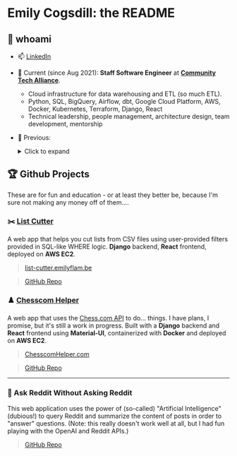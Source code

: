 # Emily Cogsdill: the README

## 💅 whoami

- 📫 [LinkedIn](https://www.linkedin.com/in/emilycogsdill/)
- 🚀 Current (since Aug 2021): **Staff Software Engineer** at **[Community Tech Alliance](https://communitytechalliance.org)**.
    - Cloud infrastructure for data warehousing and ETL (so much ETL).
    - Python, SQL, BigQuery, Airflow, dbt, Google Cloud Platform, AWS, Docker, Kubernetes, Terraform, Django, React
    - Technical leadership, people management, architecture design, team development, mentorship
- 👀 Previous:
  <details>
  <summary>Click to expand</summary>

  - 🏋️‍♀️ 2021: **Staff Data Engineer** at **MyFitnessPal** – Built pipelines to support product analytics.
  - 🇺🇸 2020: **Data Engineer** at **Biden for President** – Engineering support for Paid Media Analytics and Election Night Reporting.
  - ✈️ 2017-2020: **Staff Data Analyst** at **Expedia** – Business performance insights with innovative anomaly detection strategies.
  - 📊 2015-2017: **Senior Data Analyst** at **MyFitnessPal** – Dashboards and experimentation.
  - 🧐 2015: **User Researcher** at **MyFitnessPal** – User interviews, user testing, surveys, weird queries.
  - 🎓 2011-2015: **PhD Student** at **Harvard University** (Psychology) – Writing and speaking (but fancy).

  </details>

## 🏆 Github Projects

These are for fun and education - or at least they better be, because I'm sure not making any money off of them....

### ✂️ [List Cutter](https://list-cutter.emilyflam.be)
A web app that helps you cut lists from CSV files using user-provided filters provided in SQL-like WHERE logic. **Django** backend, **React** frontend, deployed on **AWS EC2**.

> [list-cutter.emilyflam.be](https://list-cutter.emilyflam.be)

> [GitHub Repo](https://github.com/emily-flambe/list-cutter)

### ♟️ [Chesscom Helper](https://chesscomhelper.com)
A web app that uses the [Chess.com API](https://www.chess.com/news/view/published-data-api) to do... things. I have plans, I promise, but it's still a work in progress. Built with a **Django** backend and **React** frontend using **Material-UI**, containerized with **Docker** and deployed on **AWS EC2**.

> [ChesscomHelper.com](https://chesscomhelper.com)

> [GitHub Repo](https://github.com/emily-flambe/chesscom-helper)

---

### 🤖 Ask Reddit Without Asking Reddit
This web application uses the power of (so-called) "Artificial Intelligence" (dubious!) to query Reddit and summarize the content of posts in order to "answer" questions. (Note: this really doesn't work well at all, but I had fun playing with the OpenAI and Reddit APIs.)

> [GitHub Repo](https://github.com/emily-flambe/ask-reddit-without-asking-reddit)
